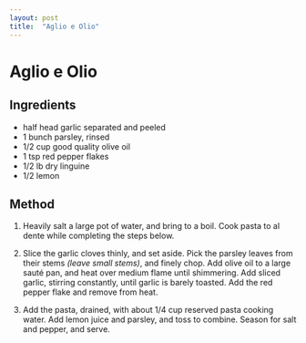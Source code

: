 ```yaml
---
layout: post
title:  "Aglio e Olio"
---
```


# Aglio e Olio

## Ingredients
- half head garlic separated and peeled
- 1 bunch parsley, rinsed
- 1/2 cup good quality olive oil
- 1 tsp red pepper flakes
- 1/2 lb dry linguine
- 1/2 lemon

## Method
1. Heavily salt a large pot of water, and bring to a boil.  Cook pasta to al
dente while completing the steps below.

2. Slice the garlic cloves thinly, and set aside.  Pick the parsley leaves from
their stems *(leave small stems)*, and finely chop.  Add olive oil to a large
sauté pan, and heat over medium flame until shimmering.  Add sliced garlic,
stirring constantly, until garlic is barely toasted.  Add the red pepper flake
 and remove from heat.

2. Add the pasta, drained, with about 1/4 cup reserved pasta cooking water.
Add lemon juice and parsley, and toss to combine.  Season for salt and pepper,
 and serve.
